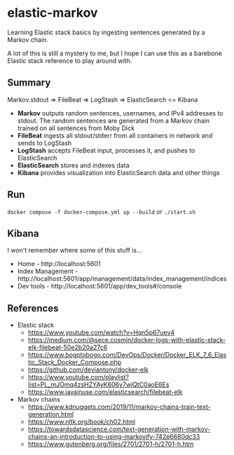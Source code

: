 # elastic-markov

Learning Elastic stack basics by ingesting sentences generated by a Markov chain.

A lot of this is still a mystery to me, but I hope I can use this 
as a barebone Elastic stack reference to play around with.

## Summary

Markov.stdout => FileBeat => LogStash => ElasticSearch <= Kibana

- **Markov** outputs random sentences, usernames, and IPv4 addresses to stdout. 
  The random sentences are generated from a Markov chain trained on all sentences from Moby Dick
- **FileBeat** ingests all stdout/stderr from all containers in network and sends to LogStash
- **LogStash** accepts FileBeat input, processes it, and pushes to ElasticSearch
- **ElasticSearch** stores and indexes data
- **Kibana** provides visualization into ElasticSearch data and other things

## Run

`docker compose -f docker-compose.yml up --build` or `./start.sh`

## Kibana

I won't remember where some of this stuff is...

- Home - http://localhost:5601
- Index Management - http://localhost:5601/app/management/data/index_management/indices
- Dev tools - http://localhost:5601/app/dev_tools#/console

## References

- Elastic stack
  - https://www.youtube.com/watch?v=Hqn5p67uev4
  - https://medium.com/@sece.cosmin/docker-logs-with-elastic-stack-elk-filebeat-50e2b20a27c6
  - https://www.bogotobogo.com/DevOps/Docker/Docker_ELK_7_6_Elastic_Stack_Docker_Compose.php
  - https://github.com/deviantony/docker-elk
  - https://www.youtube.com/playlist?list=PL_mJOmq4zsHZYAyK606y7wjQtC0aoE6Es
  - https://www.javainuse.com/elasticsearch/filebeat-elk
- Markov chains
  - https://www.kdnuggets.com/2019/11/markov-chains-train-text-generation.html
  - https://www.nltk.org/book/ch02.html
  - https://towardsdatascience.com/text-generation-with-markov-chains-an-introduction-to-using-markovify-742e6680dc33
  - https://www.gutenberg.org/files/2701/2701-h/2701-h.htm
